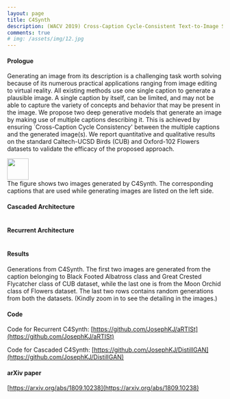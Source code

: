 ```yaml
---
layout: page
title: C4Synth
description: (WACV 2019) Cross-Caption Cycle-Consistent Text-to-Image Synthesis
comments: true
# img: /assets/img/12.jpg
---
```


#### Prologue
Generating an image from its description is a challenging task worth solving because of
 its numerous practical applications ranging from image editing to virtual reality.
 All existing methods use one single caption to generate a plausible image.
 A single caption by itself, can be limited, and may not be able to capture the variety
 of concepts and behavior that may be present in the image. We propose two deep
 generative models that generate an image by making use of multiple captions describing it.
 This is achieved by ensuring `Cross-Caption Cycle Consistency' between the multiple captions and the generated image(s).
  We report quantitative and qualitative results on the standard Caltech-UCSD Birds (CUB) and Oxford-102
  Flowers datasets to validate the efficacy of the proposed approach.

<img class="col two center" width="50" src="{{ site.baseurl }}/assets/img/c4synth/front.png" alt="" title="example image"/>
<div class="col three caption">
    The figure shows two images generated by C4Synth. The corresponding captions that are used while generating images are listed on the left side.
</div>

#### Cascaded Architecture
<img class="col three" src="{{ site.baseurl }}/assets/img/c4synth/Architecture.png" alt="" title="example image"/>

#### Recurrent Architecture
<img class="col three" src="{{ site.baseurl }}/assets/img/c4synth/recurrent_arch.png" alt="" title="example image"/>

#### Results
<img class="col three" src="{{ site.baseurl }}/assets/img/c4synth/recurrent_results.jpg" alt="" title="example image"/>
<div class="col three caption">
Generations from C4Synth. The first two images are generated from the caption belonging to Black Footed Albatross class and Great Crested Flycatcher class of CUB dataset, while the last one is from the Moon Orchid class of Flowers dataset. The last two rows contains random generations from both the datasets. (Kindly zoom in to see the detailing in the images.)</div>

#### Code

Code for Recurrent C4Synth: [https://github.com/JosephKJ/aRTISt](https://github.com/JosephKJ/aRTISt)

Code for Cascaded C4Synth: [https://github.com/JosephKJ/DistillGAN](https://github.com/JosephKJ/DistillGAN)

#### arXiv paper
[https://arxiv.org/abs/1809.10238](https://arxiv.org/abs/1809.10238)